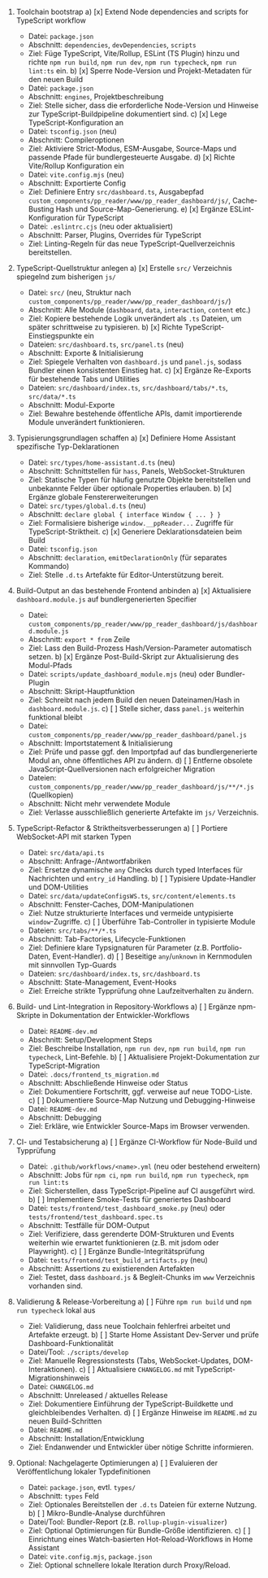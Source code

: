1. Toolchain bootstrap
   a) [x] Extend Node dependencies and scripts for TypeScript workflow
      - Datei: `package.json`
      - Abschnitt: `dependencies`, `devDependencies`, `scripts`
      - Ziel: Füge TypeScript, Vite/Rollup, ESLint (TS Plugin) hinzu und richte `npm run build`, `npm run dev`, `npm run typecheck`, `npm run lint:ts` ein.
   b) [x] Sperre Node-Version und Projekt-Metadaten für den neuen Build
      - Datei: `package.json`
      - Abschnitt: `engines`, Projektbeschreibung
      - Ziel: Stelle sicher, dass die erforderliche Node-Version und Hinweise zur TypeScript-Buildpipeline dokumentiert sind.
   c) [x] Lege TypeScript-Konfiguration an
      - Datei: `tsconfig.json` (neu)
      - Abschnitt: Compileroptionen
      - Ziel: Aktiviere Strict-Modus, ESM-Ausgabe, Source-Maps und passende Pfade für bundlergesteuerte Ausgabe.
   d) [x] Richte Vite/Rollup Konfiguration ein
      - Datei: `vite.config.mjs` (neu)
      - Abschnitt: Exportierte Config
      - Ziel: Definiere Entry `src/dashboard.ts`, Ausgabepfad `custom_components/pp_reader/www/pp_reader_dashboard/js/`, Cache-Busting Hash und Source-Map-Generierung.
   e) [x] Ergänze ESLint-Konfiguration für TypeScript
      - Datei: `.eslintrc.cjs` (neu oder aktualisiert)
      - Abschnitt: Parser, Plugins, Overrides für TypeScript
      - Ziel: Linting-Regeln für das neue TypeScript-Quellverzeichnis bereitstellen.

2. TypeScript-Quellstruktur anlegen
   a) [x] Erstelle `src/` Verzeichnis spiegelnd zum bisherigen `js/`
      - Datei: `src/` (neu, Struktur nach `custom_components/pp_reader/www/pp_reader_dashboard/js/`)
      - Abschnitt: Alle Module (`dashboard`, `data`, `interaction`, `content` etc.)
      - Ziel: Kopiere bestehende Logik unverändert als `.ts` Dateien, um später schrittweise zu typisieren.
   b) [x] Richte TypeScript-Einstiegspunkte ein
      - Dateien: `src/dashboard.ts`, `src/panel.ts` (neu)
      - Abschnitt: Exporte & Initialisierung
      - Ziel: Spiegele Verhalten von `dashboard.js` und `panel.js`, sodass Bundler einen konsistenten Einstieg hat.
   c) [x] Ergänze Re-Exports für bestehende Tabs und Utilities
      - Dateien: `src/dashboard/index.ts`, `src/dashboard/tabs/*.ts`, `src/data/*.ts`
      - Abschnitt: Modul-Exporte
      - Ziel: Bewahre bestehende öffentliche APIs, damit importierende Module unverändert funktionieren.

3. Typisierungsgrundlagen schaffen
   a) [x] Definiere Home Assistant spezifische Typ-Deklarationen
      - Datei: `src/types/home-assistant.d.ts` (neu)
      - Abschnitt: Schnittstellen für `hass`, Panels, WebSocket-Strukturen
      - Ziel: Statische Typen für häufig genutzte Objekte bereitstellen und unbekannte Felder über optionale Properties erlauben.
   b) [x] Ergänze globale Fenstererweiterungen
      - Datei: `src/types/global.d.ts` (neu)
      - Abschnitt: `declare global { interface Window { ... } }`
      - Ziel: Formalisiere bisherige `window.__ppReader...` Zugriffe für TypeScript-Striktheit.
   c) [x] Generiere Deklarationsdateien beim Build
      - Datei: `tsconfig.json`
      - Abschnitt: `declaration`, `emitDeclarationOnly` (für separates Kommando)
      - Ziel: Stelle `.d.ts` Artefakte für Editor-Unterstützung bereit.

4. Build-Output an das bestehende Frontend anbinden
   a) [x] Aktualisiere `dashboard.module.js` auf bundlergenerierten Specifier
      - Datei: `custom_components/pp_reader/www/pp_reader_dashboard/js/dashboard.module.js`
      - Abschnitt: `export * from` Zeile
      - Ziel: Lass den Build-Prozess Hash/Version-Parameter automatisch setzen.
   b) [x] Ergänze Post-Build-Skript zur Aktualisierung des Modul-Pfads
      - Datei: `scripts/update_dashboard_module.mjs` (neu) oder Bundler-Plugin
      - Abschnitt: Skript-Hauptfunktion
      - Ziel: Schreibt nach jedem Build den neuen Dateinamen/Hash in `dashboard.module.js`.
   c) [ ] Stelle sicher, dass `panel.js` weiterhin funktional bleibt
      - Datei: `custom_components/pp_reader/www/pp_reader_dashboard/panel.js`
      - Abschnitt: Importstatement & Initialisierung
      - Ziel: Prüfe und passe ggf. den Importpfad auf das bundlergenerierte Modul an, ohne öffentliches API zu ändern.
   d) [ ] Entferne obsolete JavaScript-Quellversionen nach erfolgreicher Migration
      - Dateien: `custom_components/pp_reader/www/pp_reader_dashboard/js/**/*.js` (Quellkopien)
      - Abschnitt: Nicht mehr verwendete Module
      - Ziel: Verlasse ausschließlich generierte Artefakte im `js/` Verzeichnis.

5. TypeScript-Refactor & Striktheitsverbesserungen
   a) [ ] Portiere WebSocket-API mit starken Typen
      - Datei: `src/data/api.ts`
      - Abschnitt: Anfrage-/Antwortfabriken
      - Ziel: Ersetze dynamische `any` Checks durch typed Interfaces für Nachrichten und `entry_id` Handling.
   b) [ ] Typisiere Update-Handler und DOM-Utilities
      - Datei: `src/data/updateConfigsWS.ts`, `src/content/elements.ts`
      - Abschnitt: Fenster-Caches, DOM-Manipulationen
      - Ziel: Nutze strukturierte Interfaces und vermeide untypisierte `window`-Zugriffe.
   c) [ ] Überführe Tab-Controller in typisierte Module
      - Dateien: `src/tabs/**/*.ts`
      - Abschnitt: Tab-Factories, Lifecycle-Funktionen
      - Ziel: Definiere klare Typsignaturen für Parameter (z.B. Portfolio-Daten, Event-Handler).
   d) [ ] Beseitige `any`/`unknown` in Kernmodulen mit sinnvollen Typ-Guards
      - Dateien: `src/dashboard/index.ts`, `src/dashboard.ts`
      - Abschnitt: State-Management, Event-Hooks
      - Ziel: Erreiche strikte Typprüfung ohne Laufzeitverhalten zu ändern.

6. Build- und Lint-Integration in Repository-Workflows
   a) [ ] Ergänze npm-Skripte in Dokumentation der Entwickler-Workflows
      - Datei: `README-dev.md`
      - Abschnitt: Setup/Development Steps
      - Ziel: Beschreibe Installation, `npm run dev`, `npm run build`, `npm run typecheck`, Lint-Befehle.
   b) [ ] Aktualisiere Projekt-Dokumentation zur TypeScript-Migration
      - Datei: `.docs/frontend_ts_migration.md`
      - Abschnitt: Abschließende Hinweise oder Status
      - Ziel: Dokumentiere Fortschritt, ggf. verweise auf neue TODO-Liste.
   c) [ ] Dokumentiere Source-Map Nutzung und Debugging-Hinweise
      - Datei: `README-dev.md`
      - Abschnitt: Debugging
      - Ziel: Erkläre, wie Entwickler Source-Maps im Browser verwenden.

7. CI- und Testabsicherung
   a) [ ] Ergänze CI-Workflow für Node-Build und Typprüfung
      - Datei: `.github/workflows/<name>.yml` (neu oder bestehend erweitern)
      - Abschnitt: Jobs für `npm ci`, `npm run build`, `npm run typecheck`, `npm run lint:ts`
      - Ziel: Sicherstellen, dass TypeScript-Pipeline auf CI ausgeführt wird.
   b) [ ] Implementiere Smoke-Tests für generiertes Dashboard
      - Datei: `tests/frontend/test_dashboard_smoke.py` (neu) oder `tests/frontend/test_dashboard.spec.ts`
      - Abschnitt: Testfälle für DOM-Output
      - Ziel: Verifiziere, dass gerenderte DOM-Strukturen und Events weiterhin wie erwartet funktionieren (z.B. mit jsdom oder Playwright).
   c) [ ] Ergänze Bundle-Integritätsprüfung
      - Datei: `tests/frontend/test_build_artifacts.py` (neu)
      - Abschnitt: Assertions zu existierenden Artefakten
      - Ziel: Testet, dass `dashboard.js` & Begleit-Chunks im `www` Verzeichnis vorhanden sind.

8. Validierung & Release-Vorbereitung
   a) [ ] Führe `npm run build` und `npm run typecheck` lokal aus
      - Ziel: Validierung, dass neue Toolchain fehlerfrei arbeitet und Artefakte erzeugt.
   b) [ ] Starte Home Assistant Dev-Server und prüfe Dashboard-Funktionalität
      - Datei/Tool: `./scripts/develop`
      - Ziel: Manuelle Regressionstests (Tabs, WebSocket-Updates, DOM-Interaktionen).
   c) [ ] Aktualisiere `CHANGELOG.md` mit TypeScript-Migrationshinweis
      - Datei: `CHANGELOG.md`
      - Abschnitt: Unreleased / aktuelles Release
      - Ziel: Dokumentiere Einführung der TypeScript-Buildkette und gleichbleibendes Verhalten.
   d) [ ] Ergänze Hinweise im `README.md` zu neuen Build-Schritten
      - Datei: `README.md`
      - Abschnitt: Installation/Entwicklung
      - Ziel: Endanwender und Entwickler über nötige Schritte informieren.

9. Optional: Nachgelagerte Optimierungen
   a) [ ] Evaluieren der Veröffentlichung lokaler Typdefinitionen
      - Datei: `package.json`, evtl. `types/`
      - Abschnitt: `types` Feld
      - Ziel: Optionales Bereitstellen der `.d.ts` Dateien für externe Nutzung.
   b) [ ] Mikro-Bundle-Analyse durchführen
      - Datei/Tool: Bundler-Report (z.B. `rollup-plugin-visualizer`)
      - Ziel: Optional Optimierungen für Bundle-Größe identifizieren.
   c) [ ] Einrichtung eines Watch-basierten Hot-Reload-Workflows in Home Assistant
      - Datei: `vite.config.mjs`, `package.json`
      - Ziel: Optional schnellere lokale Iteration durch Proxy/Reload.
